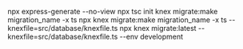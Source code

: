 npx express-generate --no-view
npx tsc init
knex migrate:make migration_name -x ts
npx knex migrate:make migration_name -x ts --knexfile=src/database/knexfile.ts
npx knex migrate:latest --knexfile=src/database/knexfile.ts --env development

